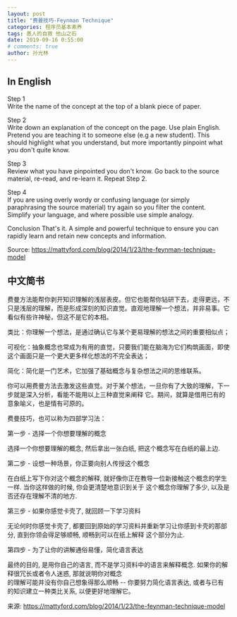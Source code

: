 ```yaml
---
layout: post
title: "费曼技巧-Feynman Technique"
categories: 程序员基本素养
tags: 愚人的自救 他山之石
date: 2019-09-16 0:55:00
# comments: true
author: 孙光林
---
```






## In English
Step 1  
Write the name of the concept at the top of a blank piece of paper.

Step 2  
Write down an explanation of the concept on the page. Use plain English. Pretend you are teaching it to someone else (e.g a new student). This should highlight what you understand, but more importantly pinpoint what you don't quite know.

Step 3  
Review what you have pinpointed you don't know. Go back to the source material, re-read, and re-learn it. Repeat Step 2.

Step 4  
If you are using overly wordy or confusing language (or simply paraphrasing the source material) try again so you filter the content. Simplify your language, and where possible use simple analogy.

Conclusion
That's it. A simple and powerful technique to ensure you can rapidly learn and retain new concepts and information.

Source:  <a href="https://mattyford.com/blog/2014/1/23/the-feynman-technique-model" _blank: target>https://mattyford.com/blog/2014/1/23/the-feynman-technique-model</a>


## 中文简书

费曼方法能帮你剥开知识理解的浅层表皮。但它也能帮你钻研下去，走得更远，不只是浅层的理解，而是形成深刻的知识直觉。直观地理解一个想法，并非易事。它看似有些许神秘，但这不是它的本相。  

类比：你理解一个想法，是通过确认它与某个更易理解的想法之间的重要相似点；  

可视化：抽象概念也常成为有用的直觉，只要我们能在脑海为它们构筑画面，即使这个画面只是一个更大更多样化想法的不完全表达；  

简化：简化是一门艺术，它加强了基础概念与复杂想法之间的思维联系。  

你可以用费曼方法去激发这些直觉。对于某个想法，一旦你有了大致的理解，下一步就是深入分析，看能不能用以上三种直觉来阐释  它。期间，就算是借用已有的意象喻义，也是情有可原的。  

费曼技巧，也可以称为四部学习法：  

第一步 - 选择一个你想要理解的概念  

选择一个你想要理解的概念, 然后拿出一张白纸, 把这个概念写在白纸的最上边.  

第二步 - 设想一种场景，你正要向别人传授这个概念  

在白纸上写下你对这个概念的解释, 就好像你正在教导一位新接触这个概念的学生一样. 当你这样做的时候, 你会更清楚地意识到关于 这个概念你理解了多少, 以及是否还存在理解不清的地方.  

第三步 - 如果你感觉卡壳了, 就回顾一下学习资料  

无论何时你感觉卡壳了, 都要回到原始的学习资料并重新学习让你感到卡壳的那部分, 直到你领会得足够顺畅, 顺畅到可以在纸上解释 这个部分为止.  

第四步 - 为了让你的讲解通俗易懂，简化语言表达  

最终的目的, 是用你自己的语言, 而不是学习资料中的语言来解释概念. 如果你的解释很冗长或者令人迷惑, 那就说明你对概念  
的理解可能并没有你自己想象得那么顺畅 -- 你要努力简化语言表达, 或者与已有的知识建立一种类比关系, 以便更好地理解它。  

来源: <a href="https://www.jianshu.com/p/27b0ffcafea4" _blank: target>https://mattyford.com/blog/2014/1/23/the-feynman-technique-model</a>